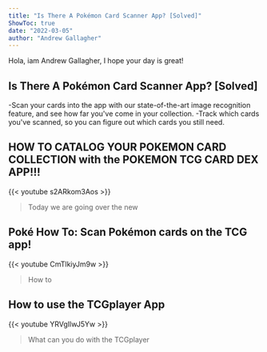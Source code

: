 ```yaml
---
title: "Is There A Pokémon Card Scanner App? [Solved]"
ShowToc: true 
date: "2022-03-05"
author: "Andrew Gallagher" 
---
```


Hola, iam Andrew Gallagher, I hope your day is great!
## Is There A Pokémon Card Scanner App? [Solved]
-Scan your cards into the app with our state-of-the-art image recognition feature, and see how far you've come in your collection. -Track which cards you've scanned, so you can figure out which cards you still need.

## HOW TO CATALOG YOUR POKEMON CARD COLLECTION with the POKEMON TCG CARD DEX APP!!!
{{< youtube s2ARkom3Aos >}}
>Today we are going over the new 

## Poké How To:  Scan Pokémon cards on the TCG app!
{{< youtube CmTlkiyJm9w >}}
>How to 

## How to use the TCGplayer App
{{< youtube YRVgIlwJ5Yw >}}
>What can you do with the TCGplayer 

